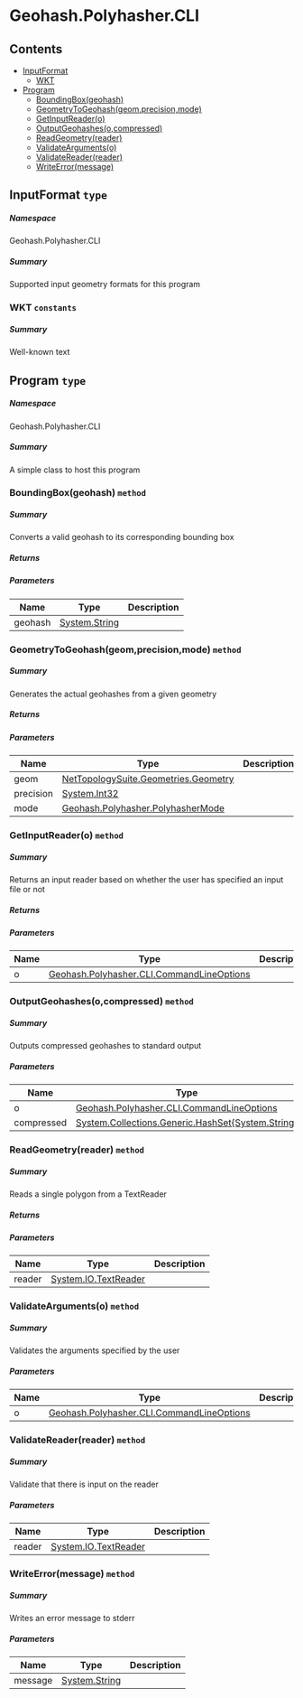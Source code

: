 <a name='assembly'></a>
# Geohash.Polyhasher.CLI

## Contents

- [InputFormat](#T-Geohash-Polyhasher-CLI-InputFormat 'Geohash.Polyhasher.CLI.InputFormat')
  - [WKT](#F-Geohash-Polyhasher-CLI-InputFormat-WKT 'Geohash.Polyhasher.CLI.InputFormat.WKT')
- [Program](#T-Geohash-Polyhasher-CLI-Program 'Geohash.Polyhasher.CLI.Program')
  - [BoundingBox(geohash)](#M-Geohash-Polyhasher-CLI-Program-BoundingBox-System-String- 'Geohash.Polyhasher.CLI.Program.BoundingBox(System.String)')
  - [GeometryToGeohash(geom,precision,mode)](#M-Geohash-Polyhasher-CLI-Program-GeometryToGeohash-NetTopologySuite-Geometries-Geometry,System-Int32,Geohash-Polyhasher-PolyhasherMode- 'Geohash.Polyhasher.CLI.Program.GeometryToGeohash(NetTopologySuite.Geometries.Geometry,System.Int32,Geohash.Polyhasher.PolyhasherMode)')
  - [GetInputReader(o)](#M-Geohash-Polyhasher-CLI-Program-GetInputReader-Geohash-Polyhasher-CLI-CommandLineOptions- 'Geohash.Polyhasher.CLI.Program.GetInputReader(Geohash.Polyhasher.CLI.CommandLineOptions)')
  - [OutputGeohashes(o,compressed)](#M-Geohash-Polyhasher-CLI-Program-OutputGeohashes-Geohash-Polyhasher-CLI-CommandLineOptions,System-Collections-Generic-HashSet{System-String}- 'Geohash.Polyhasher.CLI.Program.OutputGeohashes(Geohash.Polyhasher.CLI.CommandLineOptions,System.Collections.Generic.HashSet{System.String})')
  - [ReadGeometry(reader)](#M-Geohash-Polyhasher-CLI-Program-ReadGeometry-System-IO-TextReader- 'Geohash.Polyhasher.CLI.Program.ReadGeometry(System.IO.TextReader)')
  - [ValidateArguments(o)](#M-Geohash-Polyhasher-CLI-Program-ValidateArguments-Geohash-Polyhasher-CLI-CommandLineOptions- 'Geohash.Polyhasher.CLI.Program.ValidateArguments(Geohash.Polyhasher.CLI.CommandLineOptions)')
  - [ValidateReader(reader)](#M-Geohash-Polyhasher-CLI-Program-ValidateReader-System-IO-TextReader- 'Geohash.Polyhasher.CLI.Program.ValidateReader(System.IO.TextReader)')
  - [WriteError(message)](#M-Geohash-Polyhasher-CLI-Program-WriteError-System-String- 'Geohash.Polyhasher.CLI.Program.WriteError(System.String)')

<a name='T-Geohash-Polyhasher-CLI-InputFormat'></a>
## InputFormat `type`

##### Namespace

Geohash.Polyhasher.CLI

##### Summary

Supported input geometry formats for this program

<a name='F-Geohash-Polyhasher-CLI-InputFormat-WKT'></a>
### WKT `constants`

##### Summary

Well-known text

<a name='T-Geohash-Polyhasher-CLI-Program'></a>
## Program `type`

##### Namespace

Geohash.Polyhasher.CLI

##### Summary

A simple class to host this program

<a name='M-Geohash-Polyhasher-CLI-Program-BoundingBox-System-String-'></a>
### BoundingBox(geohash) `method`

##### Summary

Converts a valid geohash to its corresponding bounding box

##### Returns



##### Parameters

| Name | Type | Description |
| ---- | ---- | ----------- |
| geohash | [System.String](http://msdn.microsoft.com/query/dev14.query?appId=Dev14IDEF1&l=EN-US&k=k:System.String 'System.String') |  |

<a name='M-Geohash-Polyhasher-CLI-Program-GeometryToGeohash-NetTopologySuite-Geometries-Geometry,System-Int32,Geohash-Polyhasher-PolyhasherMode-'></a>
### GeometryToGeohash(geom,precision,mode) `method`

##### Summary

Generates the actual geohashes from a given geometry

##### Returns



##### Parameters

| Name | Type | Description |
| ---- | ---- | ----------- |
| geom | [NetTopologySuite.Geometries.Geometry](#T-NetTopologySuite-Geometries-Geometry 'NetTopologySuite.Geometries.Geometry') |  |
| precision | [System.Int32](http://msdn.microsoft.com/query/dev14.query?appId=Dev14IDEF1&l=EN-US&k=k:System.Int32 'System.Int32') |  |
| mode | [Geohash.Polyhasher.PolyhasherMode](#T-Geohash-Polyhasher-PolyhasherMode 'Geohash.Polyhasher.PolyhasherMode') |  |

<a name='M-Geohash-Polyhasher-CLI-Program-GetInputReader-Geohash-Polyhasher-CLI-CommandLineOptions-'></a>
### GetInputReader(o) `method`

##### Summary

Returns an input reader based on whether the user has specified an input file or not

##### Returns



##### Parameters

| Name | Type | Description |
| ---- | ---- | ----------- |
| o | [Geohash.Polyhasher.CLI.CommandLineOptions](#T-Geohash-Polyhasher-CLI-CommandLineOptions 'Geohash.Polyhasher.CLI.CommandLineOptions') |  |

<a name='M-Geohash-Polyhasher-CLI-Program-OutputGeohashes-Geohash-Polyhasher-CLI-CommandLineOptions,System-Collections-Generic-HashSet{System-String}-'></a>
### OutputGeohashes(o,compressed) `method`

##### Summary

Outputs compressed geohashes to standard output

##### Parameters

| Name | Type | Description |
| ---- | ---- | ----------- |
| o | [Geohash.Polyhasher.CLI.CommandLineOptions](#T-Geohash-Polyhasher-CLI-CommandLineOptions 'Geohash.Polyhasher.CLI.CommandLineOptions') |  |
| compressed | [System.Collections.Generic.HashSet{System.String}](http://msdn.microsoft.com/query/dev14.query?appId=Dev14IDEF1&l=EN-US&k=k:System.Collections.Generic.HashSet 'System.Collections.Generic.HashSet{System.String}') |  |

<a name='M-Geohash-Polyhasher-CLI-Program-ReadGeometry-System-IO-TextReader-'></a>
### ReadGeometry(reader) `method`

##### Summary

Reads a single polygon from a TextReader

##### Returns



##### Parameters

| Name | Type | Description |
| ---- | ---- | ----------- |
| reader | [System.IO.TextReader](http://msdn.microsoft.com/query/dev14.query?appId=Dev14IDEF1&l=EN-US&k=k:System.IO.TextReader 'System.IO.TextReader') |  |

<a name='M-Geohash-Polyhasher-CLI-Program-ValidateArguments-Geohash-Polyhasher-CLI-CommandLineOptions-'></a>
### ValidateArguments(o) `method`

##### Summary

Validates the arguments specified by the user

##### Parameters

| Name | Type | Description |
| ---- | ---- | ----------- |
| o | [Geohash.Polyhasher.CLI.CommandLineOptions](#T-Geohash-Polyhasher-CLI-CommandLineOptions 'Geohash.Polyhasher.CLI.CommandLineOptions') |  |

<a name='M-Geohash-Polyhasher-CLI-Program-ValidateReader-System-IO-TextReader-'></a>
### ValidateReader(reader) `method`

##### Summary

Validate that there is input on the reader

##### Parameters

| Name | Type | Description |
| ---- | ---- | ----------- |
| reader | [System.IO.TextReader](http://msdn.microsoft.com/query/dev14.query?appId=Dev14IDEF1&l=EN-US&k=k:System.IO.TextReader 'System.IO.TextReader') |  |

<a name='M-Geohash-Polyhasher-CLI-Program-WriteError-System-String-'></a>
### WriteError(message) `method`

##### Summary

Writes an error message to stderr

##### Parameters

| Name | Type | Description |
| ---- | ---- | ----------- |
| message | [System.String](http://msdn.microsoft.com/query/dev14.query?appId=Dev14IDEF1&l=EN-US&k=k:System.String 'System.String') |  |
